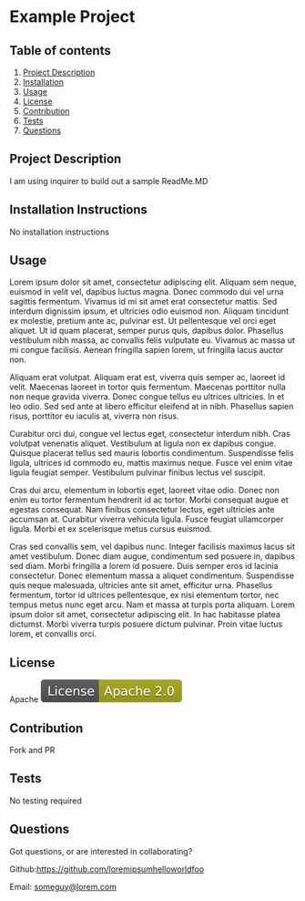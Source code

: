
    
# Example Project

## Table of contents

1. [Project Description](#Project_Description)
2. [Installation](#Installation_Instructions)
3. [Usage](#Usage)
4. [License](#License)
5. [Contribution](#Contribution)
6. [Tests](#Tests)
7. [Questions](#Questions)


## Project Description
I am using inquirer to build out a sample ReadMe.MD


## Installation Instructions
No installation instructions


## Usage
Lorem ipsum dolor sit amet, consectetur adipiscing elit. Aliquam sem neque, euismod in velit vel, dapibus luctus magna. Donec commodo dui vel urna sagittis fermentum. Vivamus id mi sit amet erat consectetur mattis. Sed interdum dignissim ipsum, et ultricies odio euismod non. Aliquam tincidunt ex molestie, pretium ante ac, pulvinar est. Ut pellentesque vel orci eget aliquet. Ut id quam placerat, semper purus quis, dapibus dolor. Phasellus vestibulum nibh massa, ac convallis felis vulputate eu. Vivamus ac massa ut mi congue facilisis. Aenean fringilla sapien lorem, ut fringilla lacus auctor non.

Aliquam erat volutpat. Aliquam erat est, viverra quis semper ac, laoreet id velit. Maecenas laoreet in tortor quis fermentum. Maecenas porttitor nulla non neque gravida viverra. Donec congue tellus eu ultrices ultricies. In et leo odio. Sed sed ante at libero efficitur eleifend at in nibh. Phasellus sapien risus, porttitor eu iaculis at, viverra non risus.

Curabitur orci dui, congue vel lectus eget, consectetur interdum nibh. Cras volutpat venenatis aliquet. Vestibulum at ligula non ex dapibus congue. Quisque placerat tellus sed mauris lobortis condimentum. Suspendisse felis ligula, ultrices id commodo eu, mattis maximus neque. Fusce vel enim vitae ligula feugiat semper. Vestibulum pulvinar finibus lectus vel suscipit.

Cras dui arcu, elementum in lobortis eget, laoreet vitae odio. Donec non enim eu tortor fermentum hendrerit id ac tortor. Morbi consequat augue et egestas consequat. Nam finibus consectetur lectus, eget ultricies ante accumsan at. Curabitur viverra vehicula ligula. Fusce feugiat ullamcorper ligula. Morbi et ex scelerisque metus cursus euismod.

Cras sed convallis sem, vel dapibus nunc. Integer facilisis maximus lacus sit amet vestibulum. Donec diam augue, condimentum sed posuere in, dapibus sed diam. Morbi fringilla a lorem id posuere. Duis semper eros id lacinia consectetur. Donec elementum massa a aliquet condimentum. Suspendisse quis neque malesuada, ultricies ante sit amet, efficitur urna. Phasellus fermentum, tortor id ultrices pellentesque, ex nisi elementum tortor, nec tempus metus nunc eget arcu. Nam et massa at turpis porta aliquam. Lorem ipsum dolor sit amet, consectetur adipiscing elit. In hac habitasse platea dictumst. Morbi viverra turpis posuere dictum pulvinar. Proin vitae luctus lorem, et convallis orci.


## License

Apache   ![Apache](./assets/Apache.svg)


## Contribution

Fork and PR


## Tests

No testing required


## Questions
Got questions, or are interested in collaborating? 

Github:https://github.com/loremipsumhelloworldfoo

Email: someguy@lorem.com